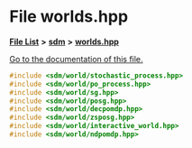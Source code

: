 
# File worlds.hpp

[**File List**](files.md) **>** [**sdm**](dir_ae1b8d8c3d2627954ba53c22978558f0.md) **>** [**worlds.hpp**](worlds_8hpp.md)

[Go to the documentation of this file.](worlds_8hpp.md) 


````cpp
#include <sdm/world/stochastic_process.hpp>
#include <sdm/world/po_process.hpp>
#include <sdm/world/sg.hpp>
#include <sdm/world/posg.hpp>
#include <sdm/world/decpomdp.hpp>
#include <sdm/world/zsposg.hpp>
#include <sdm/world/interactive_world.hpp>
#include <sdm/world/ndpomdp.hpp>
````

